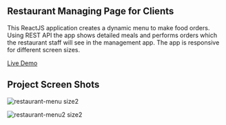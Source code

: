 ## Restaurant Managing Page for Clients

This ReactJS application creates a dynamic menu to make food orders. Using REST API the app shows detailed meals and performs orders which the restaurant staff will see in the management app. The app is responsive for different screen sizes.

[Live Demo](https://awaygotest.herokuapp.com/restaurant_menu/?id=1 "Live Demo")

## Project Screen Shots

![restaurant-menu size2](https://user-images.githubusercontent.com/57297876/122225636-eae5c680-cebd-11eb-93ed-2307f28a3cdc.jpg)

![restaurant-menu2 size2](https://user-images.githubusercontent.com/57297876/122225674-f2a56b00-cebd-11eb-9919-21aa2cb7ff55.jpg)